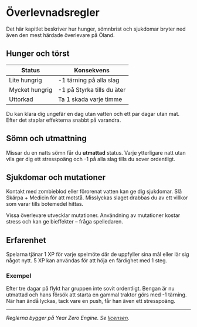 # Överlevnadsregler

Det här kapitlet beskriver hur hunger, sömnbrist och sjukdomar bryter ned även den mest härdade överlevare på Öland.

## Hunger och törst

| Status | Konsekvens |
|--------|------------|
| Lite hungrig | -1 tärning på alla slag |
| Mycket hungrig | -1 på Styrka tills du äter |
| Uttorkad | Ta 1 skada varje timme |

Du kan klara dig ungefär en dag utan vatten och ett par dagar utan mat. Efter det staplar effekterna snabbt på varandra.

## Sömn och utmattning

Missar du en natts sömn får du **utmattad** status. Varje ytterligare natt utan vila ger dig ett stresspoäng och -1 på alla slag tills du sover ordentligt.

## Sjukdomar och mutationer

Kontakt med zombieblod eller förorenat vatten kan ge dig sjukdomar. Slå Skärpa + Medicin för att motstå. Misslyckas slaget drabbas du av ett villkor som varar tills botemedel hittas.

Vissa överlevare utvecklar mutationer. Användning av mutationer kostar stress och kan ge bieffekter – fråga spelledaren.

## Erfarenhet

Spelarna tjänar 1 XP för varje spelmöte där de uppfyller sina mål eller lär sig något nytt. 5 XP kan användas för att höja en färdighet med 1 steg.

### Exempel

Efter tre dagar på flykt har gruppen inte sovit ordentligt. Bengan är nu utmattad och hans försök att starta en gammal traktor görs med -1 tärning. När han ändå lyckas, tack vare en push, får han även ett stresspoäng.

---
*Reglerna bygger på Year Zero Engine. Se [licensen](../LICENSE.md).* 
